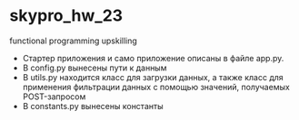 # skypro_hw_23
functional programming upskilling

* Стартер приложения и само приложение описаны в файле app.py. 
* В config.py вынесены пути к данным
* В utils.py находится класс для загрузки данных, а также класс для применения фильтрации данных с помощью значений, получаемых POST-запросом
* В constants.py вынесены константы
